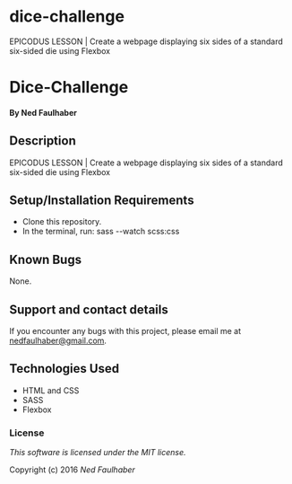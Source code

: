 # dice-challenge
EPICODUS LESSON | Create a webpage displaying six sides of a standard six-sided die using Flexbox
# Dice-Challenge

#### By Ned Faulhaber

## Description

EPICODUS LESSON | Create a webpage displaying six sides of a standard six-sided die using Flexbox

## Setup/Installation Requirements

* Clone this repository.
* In the terminal, run: sass --watch scss:css

## Known Bugs

None.

## Support and contact details

If you encounter any bugs with this project, please email me at nedfaulhaber@gmail.com.

## Technologies Used

* HTML and CSS
* SASS
* Flexbox

### License

*This software is licensed under the MIT license.*

Copyright (c) 2016 *_Ned Faulhaber_*

